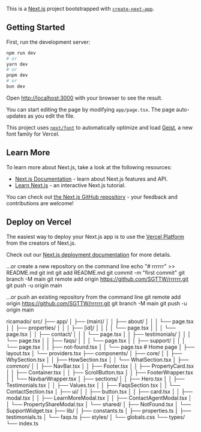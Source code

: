 This is a [Next.js](https://nextjs.org) project bootstrapped with [`create-next-app`](https://nextjs.org/docs/app/api-reference/cli/create-next-app).

## Getting Started

First, run the development server:

```bash
npm run dev
# or
yarn dev
# or
pnpm dev
# or
bun dev
```

Open [http://localhost:3000](http://localhost:3000) with your browser to see the result.

You can start editing the page by modifying `app/page.tsx`. The page auto-updates as you edit the file.

This project uses [`next/font`](https://nextjs.org/docs/app/building-your-application/optimizing/fonts) to automatically optimize and load [Geist](https://vercel.com/font), a new font family for Vercel.

## Learn More

To learn more about Next.js, take a look at the following resources:

- [Next.js Documentation](https://nextjs.org/docs) - learn about Next.js features and API.
- [Learn Next.js](https://nextjs.org/learn) - an interactive Next.js tutorial.

You can check out [the Next.js GitHub repository](https://github.com/vercel/next.js) - your feedback and contributions are welcome!

## Deploy on Vercel

The easiest way to deploy your Next.js app is to use the [Vercel Platform](https://vercel.com/new?utm_medium=default-template&filter=next.js&utm_source=create-next-app&utm_campaign=create-next-app-readme) from the creators of Next.js.

Check out our [Next.js deployment documentation](https://nextjs.org/docs/app/building-your-application/deploying) for more details.

…or create a new repository on the command line
echo "# rrrrrr" >> README.md
git init
git add README.md
git commit -m "first commit"
git branch -M main
git remote add origin https://github.com/SGTTW/rrrrrr.git
git push -u origin main

…or push an existing repository from the command line
git remote add origin https://github.com/SGTTW/rrrrrr.git
git branch -M main
git push -u origin main
<!-- folder structure -->

ricamado/
src/
├── app/
│   ├── (main)/
│   │   ├── about/
│   │   │   └── page.tsx
│   │   ├── properties/
│   │   │   ├── [id]/
│   │   │   │   └── page.tsx
│   │   │   └── page.tsx
│   │   ├── contact/
│   │   │   └── page.tsx
│   │   ├── testimonials/
│   │   │   └── page.tsx
│   │   ├── faqs/
│   │   │   └── page.tsx
│   │   ├── support/
│   │   │   └── page.tsx
│   │   ├── not-found.tsx
│   │   └── page.tsx         # Home page
│   ├── layout.tsx
│   └── providers.tsx
├── components/
│   ├── core/
│   │   ├── WhySection.tsx
│   │   ├── HowSection.tsx
│   │   └── WhatSection.tsx
│   ├── common/
│   │   ├── NavBar.tsx
│   │   ├── Footer.tsx
│   │   ├── PropertyCard.tsx
│   │   ├── Container.tsx
│   │   ├── ScrollButton.tsx
│   │   ├── FooterWrapper.tsx
│   │   └── NavbarWrapper.tsx
│   ├── sections/
│   │   ├── Hero.tsx
│   │   ├── Testimonials.tsx
│   │   ├── Values.tsx
│   │   ├── FaqsSection.tsx
│   │   └── ContactSection.tsx
│   ├── ui/
│   │   ├── button.tsx
│   │   ├── card.tsx
│   │   ├── modal.tsx
│   │   ├── LearnMoreModal.tsx
│   │   ├── ContactAgentModal.tsx
│   │   └── PropertyShareModal.tsx
│   └── shared/
│       ├── NotFound.tsx
│       └── SupportWidget.tsx
├── lib/
│   ├── constants.ts
│   ├── properties.ts
│   ├── testimonials.ts
│   └── faqs.ts
├── styles/
│   └── globals.css
└── types/
    └── index.ts